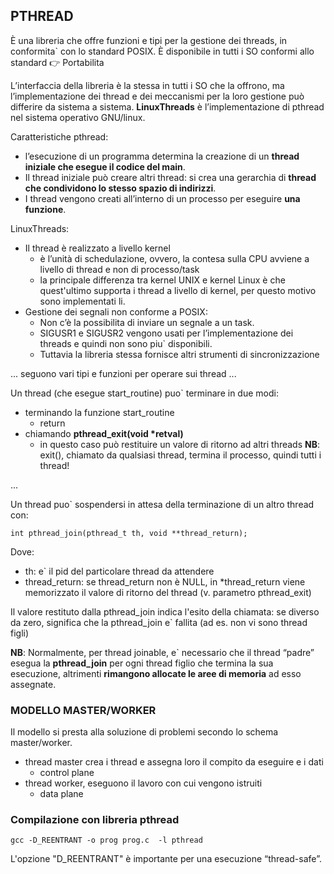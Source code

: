 ## PTHREAD
È una libreria che offre funzioni e tipi per la gestione dei threads, in  conformita` con lo standard POSIX. È disponibile in tutti i SO conformi allo standard 👉‍ Portabilita

L’interfaccia della libreria è la stessa in tutti i SO che la offrono, ma  l’implementazione dei thread e dei meccanismi per la loro gestione può  differire da sistema  a sistema. __LinuxThreads__ è l’implementazione di pthread nel sistema operativo GNU/linux.

Caratteristiche pthread:
- l’esecuzione di un programma determina la creazione di un __thread iniziale che esegue il codice del main__.
- Il thread iniziale può creare altri thread: si crea una gerarchia di __thread che condividono lo stesso spazio di indirizzi__.
- I thread vengono creati all’interno di un processo per eseguire __una funzione__.

LinuxThreads:
- Il thread è realizzato a livello kernel
    - è l’unità di schedulazione, ovvero, la contesa sulla CPU avviene a livello di thread e non di processo/task
    - la principale differenza tra kernel UNIX e kernel Linux è che quest'ultimo supporta i thread a livello di kernel, per questo motivo sono implementati li.
- Gestione dei segnali non conforme a POSIX:
    - Non c’è la possibilita di inviare un segnale a un task.
    - SIGUSR1 e SIGUSR2 vengono usati per l’implementazione dei threads e quindi non sono piu` disponibili.
    - Tuttavia la libreria stessa fornisce altri strumenti di sincronizzazione

... seguono vari tipi e funzioni per operare sui thread ...

Un thread (che esegue start_routine) puo` terminare in due modi:
- terminando la funzione start_routine
    - return
- chiamando __pthread_exit(void *retval)__
    - in questo caso può restituire un valore di ritorno ad altri threads
__NB__: exit(), chiamato da qualsiasi thread, termina il processo, quindi tutti i thread! 

...

Un thread puo` sospendersi in attesa della terminazione di un altro thread  con:    

    int pthread_join(pthread_t th, void **thread_return);

Dove:
- th: e` il pid del particolare thread da attendere
- thread_return: se thread_return non è NULL,  in *thread_return  viene memorizzato il valore di ritorno del thread (v. parametro pthread_exit)

Il valore restituto dalla pthread_join indica l'esito della chiamata: se diverso da zero, significa che la pthread_join e` fallita (ad es. non vi sono thread figli)

__NB__: Normalmente, per thread joinable, e` necessario che il thread “padre” esegua la __pthread_join__ per ogni thread figlio che termina la sua esecuzione, altrimenti __rimangono allocate le aree di memoria__ ad esso assegnate.

### MODELLO MASTER/WORKER
Il modello si presta alla soluzione di problemi secondo lo  schema master/worker.

- thread master crea i thread e assegna loro il compito da eseguire e i dati
    - control plane
- thread worker, eseguono il lavoro con cui vengono istruiti                  
    - data plane

### Compilazione con libreria pthread
    
    gcc -D_REENTRANT -o prog prog.c  -l pthread

L'opzione "D_REENTRANT" è importante per una esecuzione “thread-safe”.

